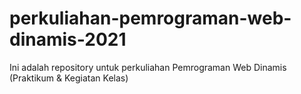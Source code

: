 # perkuliahan-pemrograman-web-dinamis-2021

Ini adalah repository untuk perkuliahan Pemrograman Web Dinamis (Praktikum & Kegiatan Kelas)